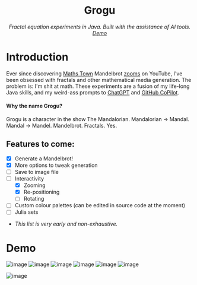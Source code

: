 <div align="center">

Grogu
===
*Fractal equation experiments in Java. Built with the assistance of AI tools. [Demo](#demo)*

</div>

# Introduction

Ever since discovering [Maths Town](https://www.youtube.com/@MathsTown) Mandelbrot [zooms](https://mathigon.org/step/talks/mandel-zoom) on YouTube, I've been obsessed with fractals and other mathematical media generation. The problem is: I'm shit at math. These experiments are a fusion of my life-long Java skills, and my weird-ass prompts to [ChatGPT](https://openai.com/blog/chatgpt) and [GitHub CoPilot](https://github.com/features/copilot).

#### Why the name Grogu?

Grogu is a character in the show The Mandalorian. Mandalorian -> Mandal. Mandal -> Mandel. Mandelbrot. Fractals. Yes.

## Features to come:

- [x] Generate a Mandelbrot!
- [x] More options to tweak generation
- [ ] Save to image file
- [ ] Interactivity
  - [x] Zooming 
  - [x] Re-positioning
  - [ ] Rotating 
- [ ] Custom colour palettes (can be edited in source code at the moment)
- [ ] Julia sets
- *This list is very early and non-exhaustive.*

# Demo

![image](https://user-images.githubusercontent.com/29926144/231066527-da0e7520-2108-4a35-94fe-4dcdef815200.png)
![image](https://user-images.githubusercontent.com/29926144/231069368-bdecbe50-c1cc-4c83-aa18-42efa1627848.png)
![image](https://user-images.githubusercontent.com/29926144/231070819-ac0a5e18-0483-4b65-8557-e7ed5a4cd1bf.png)
![image](https://user-images.githubusercontent.com/29926144/231071133-55c15a2c-9752-4037-ab7a-49de7de13584.png)
![image](https://user-images.githubusercontent.com/29926144/231111862-f69150ea-90c8-4550-9abf-85fcb556af54.png)
![image](https://user-images.githubusercontent.com/29926144/231132828-0e30ab1b-e21e-467d-8a40-b7be86c946ab.png)

![image](https://user-images.githubusercontent.com/29926144/231106045-16d34362-09da-4662-9803-2fd354b997f3.png)
